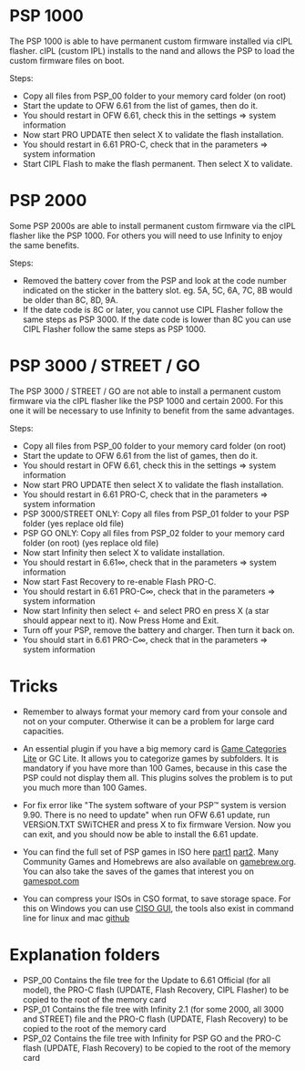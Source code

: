 
# PSP 1000

The PSP 1000 is able to have permanent custom firmware installed via cIPL flasher. cIPL (custom IPL) installs to the nand and allows the PSP to load the custom firmware files on boot.

Steps:
 - Copy all files from PSP_00 folder to your memory card folder (on root)
 - Start the update to OFW 6.61 from the list of games, then do it.
 - You should restart in OFW 6.61, check this in the settings => system information
 - Now start PRO UPDATE then select X to validate the flash installation.
 - You should restart in 6.61 PRO-C, check that in the parameters => system information
 - Start CIPL Flash to make the flash permanent. Then select X to validate.


# PSP 2000

Some PSP 2000s are able to install permanent custom firmware via the cIPL flasher like the PSP 1000. For others you will need to use Infinity to enjoy the same benefits.

Steps:
 - Removed the battery cover from the PSP and look at the code number indicated on the sticker in the battery slot. eg. 5A, 5C, 6A, 7C, 8B would be older than 8C, 8D, 9A.
 - If the date code is 8C or later, you cannot use CIPL Flasher follow the same steps as PSP 3000. If the date code is lower than 8C you can use CIPL Flasher follow the same steps as PSP 1000.


# PSP 3000 / STREET / GO

The PSP 3000 / STREET / GO are not able to install a permanent custom firmware via the cIPL flasher like the PSP 1000 and certain 2000. For this one it will be necessary to use Infinity to benefit from the same advantages.

Steps:
 - Copy all files from PSP_00 folder to your memory card folder (on root)
 - Start the update to OFW 6.61 from the list of games, then do it.
 - You should restart in OFW 6.61, check this in the settings => system information
 - Now start PRO UPDATE then select X to validate the flash installation.
 - You should restart in 6.61 PRO-C, check that in the parameters => system information
 - PSP 3000/STREET ONLY: Copy all files from PSP_01 folder to your PSP folder (yes replace old file)
 - PSP GO ONLY: Copy all files from PSP_02 folder to your memory card folder (on root) (yes replace old file)
 - Now start Infinity then select X to validate installation.
 - You should restart in 6.61∞, check that in the parameters => system information
 - Now start Fast Recovery to re-enable Flash PRO-C.
 - You should restart in 6.61 PRO-C∞, check that in the parameters => system information
 - Now start Infinity then select ← and select PRO en press X (a star should appear next to it). Now Press Home and Exit.
 - Turn off your PSP, remove the battery and charger. Then turn it back on.
 - You should start in 6.61 PRO-C∞, check that in the parameters => system information


# Tricks

- Remember to always format your memory card from your console and not on your computer. Otherwise it can be a problem for large card capacities.

 - An essential plugin if you have a big memory card is [Game Categories Lite](https://www.gamebrew.org/wiki/GC_Lite_PSP) or GC Lite. It allows you to categorize games by subfolders. It is mandatory if you have more than 100 Games, because in this case the PSP could not display them all. This plugins solves the problem is to put you much more than 100 Games. 

 - For fix error like "The system software of your PSP™ system is version 9.90. There is no need to update" when run OFW 6.61 update, run VERSiON.TXT SWiTCHER and press X to fix firmware Version. Now you can exit, and you should now be able to install the 6.61 update.

 - You can find the full set of PSP games in ISO here [part1](https://archive.org/download/redump.psp) [part2](https://archive.org/download/redump.psp.p2). Many Community Games and Homebrews are also available on [gamebrew.org](https://www.gamebrew.org/index.php?title=Special:CargoQuery&limit=500&offset=10&tables=Infobox_PSP_Homebrews&fields=_pageName&order_by=lastupdated+DESC&format=ul). You can also take the saves of the games that interest you on [gamespot.com](https://gamefaqs.gamespot.com/psp/category/999-all)

 - You can compress your ISOs in CSO format, to save storage space. For this on Windows you can use [CISO GUI](https://forums.ppsspp.org/showthread.php?tid=5384), the tools also exist in command line for linux and mac [github](https://github.com/jamie/ciso)

# Explanation folders

- PSP_00 Contains the file tree for the Update to 6.61 Official (for all model), the PRO-C flash (UPDATE, Flash Recovery, CIPL Flasher) to be copied to the root of the memory card
- PSP_01 Contains the file tree with Infinity 2.1 (for some 2000, all 3000 and STREET) file and the PRO-C flash (UPDATE, Flash Recovery) to be copied to the root of the memory card
- PSP_02 Contains the file tree with Infinity for PSP GO and the PRO-C flash (UPDATE, Flash Recovery) to be copied to the root of the memory card
